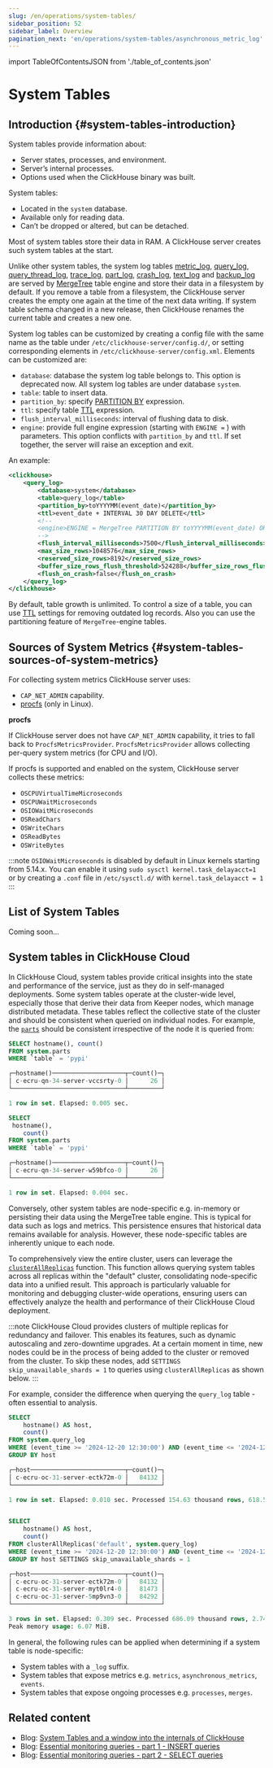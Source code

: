 ```yaml
---
slug: /en/operations/system-tables/
sidebar_position: 52
sidebar_label: Overview
pagination_next: 'en/operations/system-tables/asynchronous_metric_log'
---
```


import TableOfContentsJSON from './table_of_contents.json'
<!-- import { TableOfContents } from '/src/components/TableOfContents' -->

# System Tables

## Introduction {#system-tables-introduction}

System tables provide information about:

- Server states, processes, and environment.
- Server’s internal processes.
- Options used when the ClickHouse binary was built.

System tables:

- Located in the `system` database.
- Available only for reading data.
- Can’t be dropped or altered, but can be detached.

Most of system tables store their data in RAM. A ClickHouse server creates such system tables at the start.

Unlike other system tables, the system log tables [metric_log](../../operations/system-tables/metric_log.md), [query_log](../../operations/system-tables/query_log.md), [query_thread_log](../../operations/system-tables/query_thread_log.md), [trace_log](../../operations/system-tables/trace_log.md), [part_log](../../operations/system-tables/part_log.md), [crash_log](../../operations/system-tables/crash-log.md), [text_log](../../operations/system-tables/text_log.md) and [backup_log](../../operations/system-tables/backup_log.md) are served by [MergeTree](../../engines/table-engines/mergetree-family/mergetree.md) table engine and store their data in a filesystem by default. If you remove a table from a filesystem, the ClickHouse server creates the empty one again at the time of the next data writing. If system table schema changed in a new release, then ClickHouse renames the current table and creates a new one.

System log tables can be customized by creating a config file with the same name as the table under `/etc/clickhouse-server/config.d/`, or setting corresponding elements in `/etc/clickhouse-server/config.xml`. Elements can be customized are:

- `database`: database the system log table belongs to. This option is deprecated now. All system log tables are under database `system`.
- `table`: table to insert data.
- `partition_by`: specify [PARTITION BY](../../engines/table-engines/mergetree-family/custom-partitioning-key.md) expression.
- `ttl`: specify table [TTL](../../sql-reference/statements/alter/ttl.md) expression.
- `flush_interval_milliseconds`: interval of flushing data to disk.
- `engine`: provide full engine expression (starting with `ENGINE =` ) with parameters. This option conflicts with `partition_by` and `ttl`. If set together, the server will raise an exception and exit.

An example:

```xml
<clickhouse>
    <query_log>
        <database>system</database>
        <table>query_log</table>
        <partition_by>toYYYYMM(event_date)</partition_by>
        <ttl>event_date + INTERVAL 30 DAY DELETE</ttl>
        <!--
        <engine>ENGINE = MergeTree PARTITION BY toYYYYMM(event_date) ORDER BY (event_date, event_time) SETTINGS index_granularity = 1024</engine>
        -->
        <flush_interval_milliseconds>7500</flush_interval_milliseconds>
        <max_size_rows>1048576</max_size_rows>
        <reserved_size_rows>8192</reserved_size_rows>
        <buffer_size_rows_flush_threshold>524288</buffer_size_rows_flush_threshold>
        <flush_on_crash>false</flush_on_crash>
    </query_log>
</clickhouse>
```

By default, table growth is unlimited. To control a size of a table, you can use [TTL](../../sql-reference/statements/alter/ttl.md#manipulations-with-table-ttl) settings for removing outdated log records. Also you can use the partitioning feature of `MergeTree`-engine tables.

## Sources of System Metrics {#system-tables-sources-of-system-metrics}

For collecting system metrics ClickHouse server uses:

- `CAP_NET_ADMIN` capability.
- [procfs](https://en.wikipedia.org/wiki/Procfs) (only in Linux).

**procfs**

If ClickHouse server does not have `CAP_NET_ADMIN` capability, it tries to fall back to `ProcfsMetricsProvider`. `ProcfsMetricsProvider` allows collecting per-query system metrics (for CPU and I/O).

If procfs is supported and enabled on the system, ClickHouse server collects these metrics:

- `OSCPUVirtualTimeMicroseconds`
- `OSCPUWaitMicroseconds`
- `OSIOWaitMicroseconds`
- `OSReadChars`
- `OSWriteChars`
- `OSReadBytes`
- `OSWriteBytes`

:::note
`OSIOWaitMicroseconds` is disabled by default in Linux kernels starting from 5.14.x.
You can enable it using `sudo sysctl kernel.task_delayacct=1` or by creating a `.conf` file in `/etc/sysctl.d/` with `kernel.task_delayacct = 1`
:::


## List of System Tables

<!-- <TableOfContents items={TableOfContentsJSON} /> -->
Coming soon...

## System tables in ClickHouse Cloud

In ClickHouse Cloud, system tables provide critical insights into the state and performance of the service, just as they do in self-managed deployments. Some system tables operate at the cluster-wide level, especially those that derive their data from Keeper nodes, which manage distributed metadata. These tables reflect the collective state of the cluster and should be consistent when queried on individual nodes. For example, the [`parts`](/docs/en/operations/system-tables/parts) should be consistent irrespective of the node it is queried from:


```sql
SELECT hostname(), count()
FROM system.parts
WHERE `table` = 'pypi'

┌─hostname()────────────────────┬─count()─┐
│ c-ecru-qn-34-server-vccsrty-0 │      26 │
└───────────────────────────────┴─────────┘

1 row in set. Elapsed: 0.005 sec.

SELECT
 hostname(),
    count()
FROM system.parts
WHERE `table` = 'pypi'

┌─hostname()────────────────────┬─count()─┐
│ c-ecru-qn-34-server-w59bfco-0 │      26 │
└───────────────────────────────┴─────────┘

1 row in set. Elapsed: 0.004 sec.
```

Conversely, other system tables are node-specific e.g. in-memory or persisting their data using the MergeTree table engine. This is typical for data such as logs and metrics. This persistence ensures that historical data remains available for analysis. However, these node-specific tables are inherently unique to each node.

To comprehensively view the entire cluster, users can leverage the [`clusterAllReplicas`](/docs/en/sql-reference/table-functions/cluster) function. This function allows querying system tables across all replicas within the "default" cluster, consolidating node-specific data into a unified result. This approach is particularly valuable for monitoring and debugging cluster-wide operations, ensuring users can effectively analyze the health and performance of their ClickHouse Cloud deployment.

:::note
ClickHouse Cloud provides clusters of multiple replicas for redundancy and failover. This enables its features, such as dynamic autoscaling and zero-downtime upgrades. At a certain moment in time, new nodes could be in the process of being added to the cluster or removed from the cluster. To skip these nodes, add `SETTINGS skip_unavailable_shards = 1` to queries using `clusterAllReplicas` as shown below.
:::

For example, consider the difference when querying the `query_log` table - often essential to analysis.

```sql
SELECT
    hostname() AS host,
    count()
FROM system.query_log
WHERE (event_time >= '2024-12-20 12:30:00') AND (event_time <= '2024-12-20 14:30:00')
GROUP BY host

┌─host──────────────────────────┬─count()─┐
│ c-ecru-oc-31-server-ectk72m-0 │   84132 │
└───────────────────────────────┴─────────┘

1 row in set. Elapsed: 0.010 sec. Processed 154.63 thousand rows, 618.55 KB (16.12 million rows/s., 64.49 MB/s.)


SELECT
    hostname() AS host,
    count()
FROM clusterAllReplicas('default', system.query_log)
WHERE (event_time >= '2024-12-20 12:30:00') AND (event_time <= '2024-12-20 14:30:00')
GROUP BY host SETTINGS skip_unavailable_shards = 1

┌─host──────────────────────────┬─count()─┐
│ c-ecru-oc-31-server-ectk72m-0 │   84132 │
│ c-ecru-oc-31-server-myt0lr4-0 │   81473 │
│ c-ecru-oc-31-server-5mp9vn3-0 │   84292 │
└───────────────────────────────┴─────────┘

3 rows in set. Elapsed: 0.309 sec. Processed 686.09 thousand rows, 2.74 MB (2.22 million rows/s., 8.88 MB/s.)
Peak memory usage: 6.07 MiB.
```

In general, the following rules can be applied when determining if a system table is node-specific:

- System tables with a `_log` suffix.
- System tables that expose metrics e.g. `metrics`, `asynchronous_metrics`, `events`.
- System tables that expose ongoing processes e.g. `processes`, `merges`.

## Related content

- Blog: [System Tables and a window into the internals of ClickHouse](https://clickhouse.com/blog/clickhouse-debugging-issues-with-system-tables)
- Blog: [Essential monitoring queries - part 1 - INSERT queries](https://clickhouse.com/blog/monitoring-troubleshooting-insert-queries-clickhouse)
- Blog: [Essential monitoring queries - part 2 - SELECT queries](https://clickhouse.com/blog/monitoring-troubleshooting-select-queries-clickhouse)

